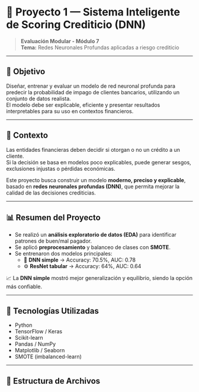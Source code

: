 # 🧠 Proyecto 1 — Sistema Inteligente de Scoring Crediticio (DNN)

> **Evaluación Modular - Módulo 7**  
> **Tema:** Redes Neuronales Profundas aplicadas a riesgo crediticio

---

## 🎯 Objetivo
Diseñar, entrenar y evaluar un modelo de red neuronal profunda para predecir la probabilidad de impago de clientes bancarios, utilizando un conjunto de datos realista.  
El modelo debe ser explicable, eficiente y presentar resultados interpretables para su uso en contextos financieros.

---

## 🧩 Contexto
Las entidades financieras deben decidir si otorgan o no un crédito a un cliente.  
Si la decisión se basa en modelos poco explicables, puede generar sesgos, exclusiones injustas o pérdidas económicas.  

Este proyecto busca construir un modelo **moderno, preciso y explicable**, basado en **redes neuronales profundas (DNN)**, que permita mejorar la calidad de las decisiones crediticias.

---

## 📊 Resumen del Proyecto
- Se realizó un **análisis exploratorio de datos (EDA)** para identificar patrones de buen/mal pagador.  
- Se aplicó **preprocesamiento** y balanceo de clases con **SMOTE**.  
- Se entrenaron dos modelos principales:
  - 🧠 **DNN simple** → Accuracy: 70.5%, AUC: 0.78  
  - ⚙️ **ResNet tabular** → Accuracy: 64%, AUC: 0.64  

📈 La **DNN simple** mostró mejor generalización y equilibrio, siendo la opción más confiable.

---

## 🧰 Tecnologías Utilizadas
- Python  
- TensorFlow / Keras  
- Scikit-learn  
- Pandas / NumPy  
- Matplotlib / Seaborn  
- SMOTE (imbalanced-learn)

---

## 📂 Estructura de Archivos
